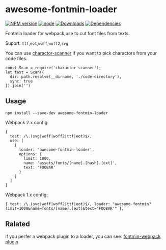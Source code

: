 # awesome-fontmin-loader


[![NPM version][npm-image]][npm-url]
[![node][node]][node-url]
[![Downloads][downloads-image]][npm-url]
[![Dependencies][dep-image]][dep-url]

Fontmin loader for webpack,use to cut font files from texts.

Suport: `ttf`,`eot`,`woff`,`woff2`,`svg`

You can use [charactor-scanner](https://github.com/Jack-Sparrow/charactor-scanner) if you want to pick charactors from your code files.

~~~
const Scan = require('charactor-scanner');
let text = Scan({
  dir: path.resolve(__dirname, './code-directory'),
  sync: true
}).join('')
~~~

## Usage

`npm install --save-dev awesome-fontmin-loader`

Webpack 2.x config:

~~~
{
  test: /\.(svg|woff|woff2|ttf|eot)$/,
  use: [
    {
      loader: 'awesome-fontmin-loader',
      options: {
        limit: 1000,
        name: 'assets/fonts/[name].[hash].[ext]',
        text: 'FOOBAR'
      }
    }
  ]
}
~~~

Webpack 1.x config:

~~~
{ test: /\.(svg|woff|woff2|ttf|eot)$/, loader: "awesome-fontmin?limit=1000&name=fonts/[name].[ext]&text='FOOBAR'" },
~~~

## Ralated

if you perfer a webpack plugin to a loader, you can see: [fontmin-webpack plugin](https://github.com/patrickhulce/fontmin-webpack)


[downloads-image]: http://img.shields.io/npm/dm/awesome-fontmin-loader.svg
[npm-url]: https://npmjs.org/package/awesome-fontmin-loader
[npm-image]: http://img.shields.io/npm/v/awesome-fontmin-loader.svg
[node]: https://img.shields.io/node/v/awesome-fontmin-loader.svg
[node-url]: https://nodejs.org
[dep-url]: https://david-dm.org/Jack-Sparrow/awesome-fontmin-loader
[dep-image]: http://img.shields.io/david/Jack-Sparrow/awesome-fontmin-loader.svg
